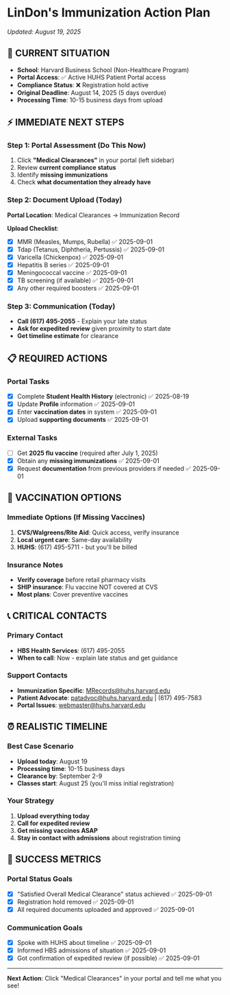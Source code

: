 # LinDon's Immunization Action Plan

*Updated: August 19, 2025*

## 🚨 **CURRENT SITUATION**

- **School**: Harvard Business School (Non-Healthcare Program)
- **Portal Access**: ✅ Active HUHS Patient Portal access
- **Compliance Status**: ❌ Registration hold active
- **Original Deadline**: August 14, 2025 (5 days overdue)
- **Processing Time**: 10-15 business days from upload

## ⚡ **IMMEDIATE NEXT STEPS**

### **Step 1: Portal Assessment** (Do This Now)
1. Click **"Medical Clearances"** in your portal (left sidebar)
2. Review **current compliance status**
3. Identify **missing immunizations**
4. Check **what documentation they already have**

### **Step 2: Document Upload** (Today)
**Portal Location**: Medical Clearances → Immunization Record

**Upload Checklist**:
- [x] MMR (Measles, Mumps, Rubella) ✅ 2025-09-01
- [x] Tdap (Tetanus, Diphtheria, Pertussis) ✅ 2025-09-01
- [x] Varicella (Chickenpox) ✅ 2025-09-01
- [x] Hepatitis B series ✅ 2025-09-01
- [x] Meningococcal vaccine ✅ 2025-09-01
- [x] TB screening (if available) ✅ 2025-09-01
- [x] Any other required boosters ✅ 2025-09-01

### **Step 3: Communication** (Today)
- **Call (617) 495-2055** - Explain your late status
- **Ask for expedited review** given proximity to start date
- **Get timeline estimate** for clearance

## 📋 **REQUIRED ACTIONS**

### **Portal Tasks**
- [x] Complete **Student Health History** (electronic) ✅ 2025-08-19
- [x] Update **Profile** information ✅ 2025-09-01
- [x] Enter **vaccination dates** in system ✅ 2025-09-01
- [x] Upload **supporting documents** ✅ 2025-09-01

### **External Tasks**  
- [ ] Get **2025 flu vaccine** (required after July 1, 2025)
- [x] Obtain any **missing immunizations** ✅ 2025-09-01
- [x] Request **documentation** from previous providers if needed ✅ 2025-09-01

## 🏥 **VACCINATION OPTIONS**

### **Immediate Options** (If Missing Vaccines)
1. **CVS/Walgreens/Rite Aid**: Quick access, verify insurance
2. **Local urgent care**: Same-day availability
3. **HUHS**: (617) 495-5711 - but you'll be billed

### **Insurance Notes**
- **Verify coverage** before retail pharmacy visits
- **SHIP insurance**: Flu vaccine NOT covered at CVS
- **Most plans**: Cover preventive vaccines

## 📞 **CRITICAL CONTACTS**

### **Primary Contact**
- **HBS Health Services**: (617) 495-2055
- **When to call**: Now - explain late status and get guidance

### **Support Contacts**
- **Immunization Specific**: MRecords@huhs.harvard.edu
- **Patient Advocate**: patadvoc@huhs.harvard.edu | (617) 495-7583
- **Portal Issues**: webmaster@huhs.harvard.edu

## ⏰ **REALISTIC TIMELINE**

### **Best Case Scenario**
- **Upload today**: August 19
- **Processing time**: 10-15 business days
- **Clearance by**: September 2-9
- **Classes start**: August 25 (you'll miss initial registration)

### **Your Strategy**
1. **Upload everything today**
2. **Call for expedited review**
3. **Get missing vaccines ASAP**
4. **Stay in contact with admissions** about registration timing

## 🎯 **SUCCESS METRICS**

### **Portal Status Goals**
- [x] "Satisfied Overall Medical Clearance" status achieved ✅ 2025-09-01
- [x] Registration hold removed ✅ 2025-09-01
- [x] All required documents uploaded and approved ✅ 2025-09-01

### **Communication Goals**
- [x] Spoke with HUHS about timeline ✅ 2025-09-01
- [x] Informed HBS admissions of situation ✅ 2025-09-01
- [x] Got confirmation of expedited review (if possible) ✅ 2025-09-01

---

**Next Action**: Click "Medical Clearances" in your portal and tell me what you see!